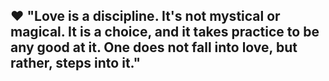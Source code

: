 ## ❤️ "Love is a discipline. It's not mystical or magical. It is a choice, and it takes practice to be any good at it. One does not fall into love, but rather, steps into it."

